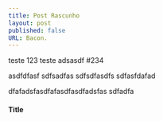 ```yaml
---
title: Post Rascunho
layout: post
published: false
URL: Bacon.
---
```

teste
123
teste
adsasdf
#234

asdfdfasf sdfsadfas sdfsdfasdfs sdfasfdafad

dfafadsfasdfafasdfasdfadsfas sdfadfa

#### Title

